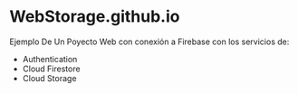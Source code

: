 # WebStorage.github.io
Ejemplo De Un Poyecto Web con conexión a Firebase con los servicios de:
- Authentication
- Cloud Firestore
- Cloud Storage 
